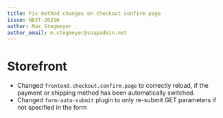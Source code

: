 ```yaml
---
title: Fix method changes on checkout confirm page
issue: NEXT-20216
author: Max Stegmeyer
author_email: m.stegmeyer@snapadmin.net
---
```

# Storefront
* Changed `frontend.checkout.confirm.page` to correctly reload, if the payment or shipping method has been automatically switched.
* Changed `form-auto-submit` plugin to only re-submit GET parameters if not specified in the form
